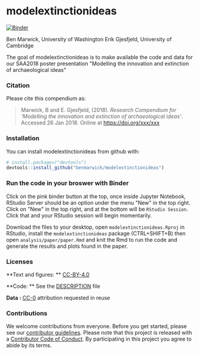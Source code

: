 
<!-- README.md is generated from README.Rmd. Please edit that file -->
modelextinctionideas
====================

[![Binder](http://mybinder.org/badge.svg)](http://mybinder.org/v2/gh/benmarwick/modelextinctionideas/master)

Ben Marwick, University of Washington
Erik Gjesfjeld, University of Cambridge

The goal of modelextinctionideas is to make available the code and data for our SAA2018 poster presentation "Modelling the innovation and extinction of archaeological ideas"

### Citation

Please cite this compendium as:

> Marwick, B and E. Gjesfjeld, (2018). *Research Compendium for 'Modelling the innovation and extinction of archaeological ideas'*. Accessed 26 Jan 2018. Online at <https://doi.org/xxx/xxx>

### Installation

You can install modelextinctionideas from github with:

``` r
# install.packages("devtools")
devtools::install_github("benmarwick/modelextinctionideas")
```

### Run the code in your broswer with Binder

Click on the pink binder button at the top, once inside Jupyter Notebook, RStudio Server should be an option under the menu "New" in the top right. Click on "New" in the top right, and at the bottom will be `RStudio Session`. Click that and your RStudio session will begin momentarily.

Download the files to your desktop, open `modelextinctionideas.Rproj` in RStudio, install the `modelextinctionideas` package (CTRL+SHIFT+B) then open `analysis/paper/paper.Rmd` and knit the Rmd to run the code and generate the results and plots found in the paper.

### Licenses

**Text and figures: ** [CC-BY-4.0](http://creativecommons.org/licenses/by/4.0/)

**Code: ** See the [DESCRIPTION](DESCRIPTION) file

**Data :** [CC-0](http://creativecommons.org/publicdomain/zero/1.0/) attribution requested in reuse

### Contributions

We welcome contributions from everyone. Before you get started, please see our [contributor guidelines](CONTRIBUTING.md). Please note that this project is released with a [Contributor Code of Conduct](CONDUCT.md). By participating in this project you agree to abide by its terms.
